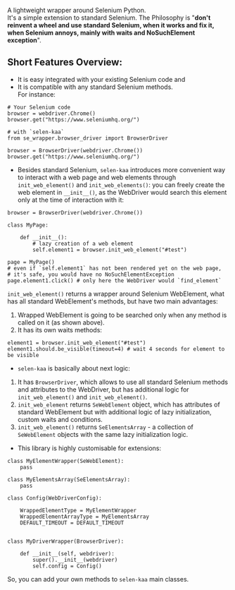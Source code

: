 A lightweight wrapper around Selenium Python.<br/>
It's a simple extension to standard Selenium.
The Philosophy is "__don't reinvent a wheel and
use standard Selenium, when it works and fix it, 
when Selenium annoys, mainly with waits and
 NoSuchElement exception__".

## Short Features Overview:
- It is easy integrated with your existing Selenium code and
- It is compatible with any standard Selenium methods.
<br/>For instance:
```
# Your Selenium code
browser = webdriver.Chrome()
browser.get("https://www.seleniumhq.org/")

# with `selen-kaa`
from se_wrapper.browser_driver import BrowserDriver

browser = BrowserDriver(webdriver.Chrome())
browser.get("https://www.seleniumhq.org/")
```
- Besides standard Selenium, `selen-kaa` introduces more convenient way to 
interact with a web page and web elements through `init_web_element()`
and `init_web_elements()`: 
you can freely create the web element in `__init__()`, as the WebDriver would search this element 
only at the time of interaction with it:
```
browser = BrowserDriver(webdriver.Chrome())

class MyPage:

    def __init__():
        # lazy creation of a web element
        self.element1 = browser.init_web_element("#test")
    
page = MyPage()
# even if `self.element1` has not been rendered yet on the web page, 
# it's safe, you would have no NoSuchElementException
page.element1.click() # only here the WebDriver would `find_element`
```
`init_web_element()` returns a wrapper around Selenium
WebElement, what has all standard WebElement's methods, but
have two main advantages:
1) Wrapped WebElement is going to be searched only when
any method is called on it (as shown above).
2) It has its own waits methods:
```
element1 = browser.init_web_element("#test")
element1.should.be_visible(timeout=4) # wait 4 seconds for element to be visible
```

- `selen-kaa` is basically about next logic:
1) It has `BrowserDriver`, which allows to use all standard Selenium methods 
and attributes to the WebDriver, but has additional logic for 
`init_web_element()` and `init_web_element()`.
2) `init_web_element` returns `SeWebElement` object, which has attributes 
of standard WebElement but with additional logic of lazy initialization,
 custom waits and conditions.
3) `init_web_element()` returns `SeElementsArray` - a collection of 
`SeWebElement` objects with the same lazy initialization logic.

- This library is highly customisable for extensions:
```
class MyElementWrapper(SeWebElement):
    pass
    
class MyElementsArray(SeElementsArray):
    pass

class Config(WebDriverConfig):

    WrappedElementType = MyElementWrapper
    WrappedElementArrayType = MyElementsArray
    DEFAULT_TIMEOUT = DEFAULT_TIMEOUT


class MyDriverWrapper(BrowserDriver):

    def __init__(self, webdriver):
        super().__init__(webdriver)
        self.config = Config()
```
So, you can add your own methods to `selen-kaa` main classes.

###  